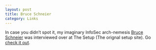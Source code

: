 ```yaml
---
layout: post
title: Bruce Schneier
category: Links
---
```


In case you didn’t spot it, my imaginary InfoSec arch-nemesis [Bruce Schneier](http://twitter.com/schneierblog) was interviewed over at The Setup (The orignal setup site). Go [check it out](https://usesthis.com/interviews/bruce.schneier/).
